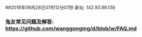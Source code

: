 ##2018年09月28日07时12分07秒 新址: 142.93.99.138
### 兔友常见问题及解答: https://github.com/wanggonging/d/blob/w/FAQ.md
